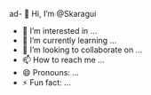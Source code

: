 ad- 👋 Hi, I’m @Skaragui
- 👀 I’m interested in ...
- 🌱 I’m currently learning ...
- 💞️ I’m looking to collaborate on ...
- 📫 How to reach me ...
- 😄 Pronouns: ...
- ⚡ Fun fact: ...

<!---
Skaragui/Skaragui is a ✨ special ✨ repository because its `README.md` (this file) appears on your GitHub profile.
You can click the Preview link to take a look at your changes.
--->
